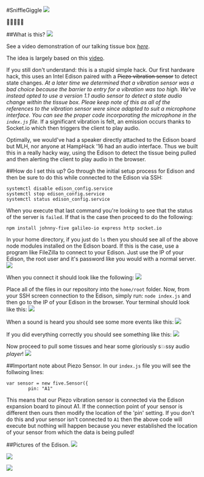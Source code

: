 #SniffleGiggle
![](https://s.yimg.com/ny/api/res/1.2/2APGDmUiGLcoZ7fJwcX92A--/YXBwaWQ9aGlnaGxhbmRlcjtzbT0xO3c9NDAw/http://l.yimg.com/os/publish-images/tv/2014-01-10/306687d5-3936-4f7d-9056-a5212470bfbe_10sniffies.gif)


:poop::poop::poop::poop::poop:

##What is this?
![](screenshots/yGHH1c.gif)

See a video demonstration of our talking tissue box [*here*](https://www.youtube.com/watch?v=Dwj4QJ9sQQc&feature=youtu.be).

The idea is largely based on this [video](https://www.youtube.com/watch?v=fveM7aTbyuE).

If you still don't understand: this is a stupid simple hack. Our first hardware hack, this uses an Intel Edison paired with a ~~Piezo vibration sensor~~ to detect state changes. *At a later time we determined that a vibration sensor was a bad choice because the barrier to entry for a vibration was too high. We've instead opted to use a version 1.1 audio sensor to detect a state audio change within the tissue box. Pleae keep note of this as all of the references to the vibration sensor were since adapted to suit a microphone interface. You can see the proper code incorporating the microphone in the `index.js` file.* If a significant vibration is felt, an emission occurs thanks to Socket.io which then triggers the client to play audio. 

Optimally, we would've had a speaker directly attached to the Edison board but MLH, nor anyone at HampHack '16 had an audio interface. Thus we built this in a really hacky way, using the Edison to detect the tissue being pulled and then alerting the client to play audio in the browser.

##How do I set this up?
Go through the initial setup process for Edison and then be sure to do this while connected to the Edison via SSH:
```
systemctl disable edison_config.service
systemctl stop edison_config.service
systemctl status edison_config.service
```

When you execute that last command you're looking to see that the status of the server is `failed`. If that is the case then proceed to do the following:

`npm install johnny-five galileo-io express http socket.io`

In your home directory, if you just do `ls` then you should see all of the above node modules installed on the Edison board. If this is the case, use a program like FileZilla to connect to your Edison. Just use the IP of your Edison, the root user and it's password like you would with a normal server.
![](screenshots/connecting.png)

When you connect it should look like the following:
![](screenshots/filezilla.png)

Place all of the files in our repository into the `home/root` folder. Now, from your SSH screen connection to the Edison, simply run: `node index.js` and then go to the IP of your Edison in the browser. Your terminal should look like this:
![](screenshots/term1.png)

When a sound is heard you should see some more events like this:
![](screenshots/term2.png)

If you did everything correctly you should see something like this:
![](screenshots/before_play.png)

Now proceed to pull some tissues and hear some gloriously s:collision:ssy audio *player*!
![](screenshots/after_play.png)

##Important note about Piezo Sensor.
In our `index.js` file you will see the follwoing lines:
```
var sensor = new five.Sensor({
        pin: "A1"
```
This means that our Piezo vibration sensor is connected via the Edison expansion board to pinout A1. If the connection point of your sensor is different then ours then modify the location of the 'pin' setting. If you don't do this and your sensor isn't connected to `A1` then the above code will execute but nothing will happen because you never established the location of your sensor from which the data is being pulled!

##Pictures of the Edison.
![](screenshots/edison1.jpg)

![](screenshots/edison2.jpg)

![](screenshots/edison3.jpg)